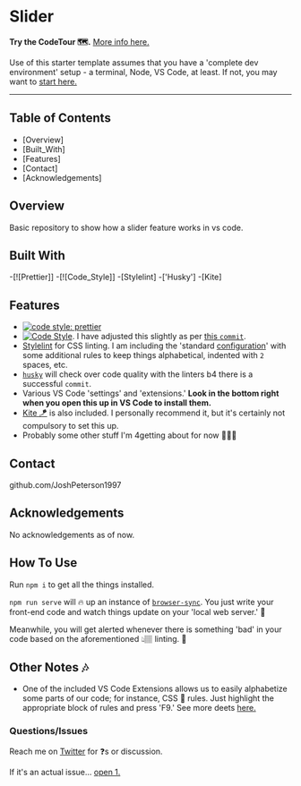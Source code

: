 # Slider

**Try the CodeTour 🗺️.** [More info here.](https://github.com/microsoft/codetour#starting-tours)

Use of this starter template assumes that you have a 'complete dev environment' setup - a terminal, Node, VS Code, at least. If not, you may want to [start here.](https://www.notion.so/codefinity/Setting-up-a-Local-Dev-Environment-for-JS-02a4e9f4a30043d3a8e7d109be3448f4)

---

## Table of Contents

- [Overview]
- [Built_With]
- [Features]
- [Contact]
- [Acknowledgements]

## Overview

Basic repository to show how a slider feature works in vs code.

## Built With

-[![Prettier]]
-[![Code_Style]] -[Stylelint] -['Husky'] -[Kite]

## Features

- [![code style: prettier](https://img.shields.io/badge/code_style-prettier-ff69b4.svg?style=flat-square)](https://github.com/prettier/prettier)
- [![Code Style](https://badgen.net/badge/code%20style/airbnb/ff5a5f?icon=airbnb)](https://github.com/airbnb/javascript). I have adjusted this slightly as per [this `commit`](https://github.com/manavm1990/node-starter/commit/ff1ed419d3ed411683b404b1cc6e221c859b0d33).
- [Stylelint](https://stylelint.io/) for CSS linting. I am including the 'standard [configuration](https://stylelint.io/user-guide/configure)' with some additional rules to keep things alphabetical, indented with `2` spaces, etc.
- [`husky`](https://www.npmjs.com/package/husky) will check over code quality with the linters b4 there is a successful `commit`.
- Various VS Code 'settings' and 'extensions.' **Look in the bottom right when you open this up in VS Code to install them.**
- [Kite 🪁](https://www.kite.com/javascript/) is also included. I personally recommend it, but it's certainly not compulsory to set this up.
- Probably some other stuff I'm 4getting about for now 🤷🏽‍♂️

## Contact

github.com/JoshPeterson1997

## Acknowledgements

No acknowledgements as of now.

## How To Use

Run `npm i` to get all the things installed.

`npm run serve` will 🔥 up an instance of [`browser-sync`](https://browsersync.io/). You just write your front-end code and watch things update on your 'local web server.' 🦄

Meanwhile, you will get alerted whenever there is something 'bad' in your code based on the aforementioned 👆🏽 linting. 🦄

## Other Notes 🎶

- One of the included VS Code Extensions allows us to easily alphabetize some parts of our code; for instance, CSS 💄 rules. Just highlight the appropriate block of rules and press 'F9.' See more deets [here.](https://marketplace.visualstudio.com/items?itemName=Tyriar.sort-lines)

### Questions/Issues

Reach me on [Twitter](https://twitter.com/GoCodeFinity) for ❓s or discussion.

If it's an actual issue... [open 1.](https://github.com/manavm1990/node-starter/issues)
